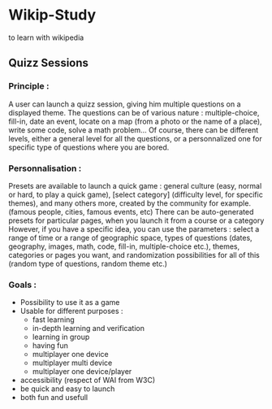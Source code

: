 # Wikip-Study
to learn with wikipedia

## Quizz Sessions
### Principle :
A user can launch a quizz session, giving him multiple questions on a displayed theme.
The questions can be of various nature : multiple-choice, fill-in, date an event, locate on a map (from a photo or the name of a place), write some code, solve a math problem...
Of course, there can be different levels, either a general level for all the questions, or a personnalized one for specific type of questions where you are bored.

### Personnalisation :
Presets are available to launch a quick game : general culture (easy, normal or hard, to play a quick game), [select category] (difficulty level, for specific themes), and many others more, created by the community for example. (famous people, cities, famous events, etc)
There can be auto-generated presets for particular pages, when you launch it from a course or a category
However, if you have a specific idea, you can use the parameters : select a range of time or a range of geographic space, types of questions (dates, geography, images, math, code, fill-in, multiple-choice etc.), themes, categories or pages you want, and randomization possibilities for all of this (random type of questions, random theme etc.)

### Goals :
- Possibility to use it as a game
- Usable for different purposes :
    - fast learning
    - in-depth learning and verification
    - learning in group
    - having fun
    - multiplayer one device
    - multiplayer multi device
    - multiplayer one device/player
- accessibility (respect of WAI from W3C)
- be quick and easy to launch
- both fun and usefull
